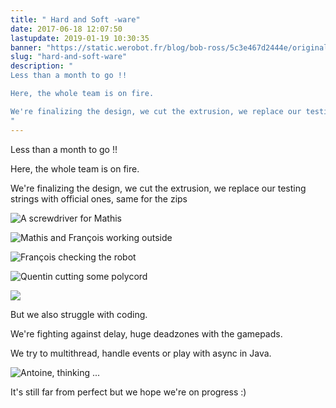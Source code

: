 ```yaml
---
title: " Hard and Soft -ware"
date: 2017-06-18 12:07:50
lastupdate: 2019-01-19 10:30:35
banner: "https://static.werobot.fr/blog/bob-ross/5c3e467d2444e/original.jpg"
slug: "hard-and-soft-ware"
description: " 
Less than a month to go !!

Here, the whole team is on fire.

We're finalizing the design, we cut the extrusion, we replace our testing strings with o
"
---
```

Less than a month to go !!

Here, the whole team is on fire.

We're finalizing the design, we cut the extrusion, we replace our testing strings with official ones, same for the zips

![A screwdriver for Mathis](https://static.werobot.fr/blog/bob-ross/5c3e467daa230/50.jpg "A screwdriver for Mathis")

![Mathis and François working outside](https://static.werobot.fr/blog/bob-ross/5c3e467e4f8eb/50.jpg "Mathis and François working outside")

![François checking the robot](https://static.werobot.fr/blog/bob-ross/5c3e467eb6fab/50.jpg "François checking the robot")

![Quentin cutting some polycord](https://static.werobot.fr/blog/bob-ross/5c3e467f5348c/50.jpg "Quentin cutting some polycord")

![](https://static.werobot.fr/blog/bob-ross/5c3e467d2444e/50.jpg )

But we also struggle with coding.

We're fighting against delay, huge deadzones with the gamepads.

We try to multithread, handle events or play with async in Java.

![Antoine, thinking ... ](https://static.werobot.fr/blog/bob-ross/5c3e46800d59c/50.jpg "Antoine, thinking ...")

It's still far from perfect but we hope we're on progress :)
    